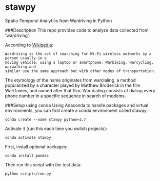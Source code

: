 # stawpy
Spatio-Temporal Analytics from Wardriving in Python

###Description
This repo provides code to analyze data collected from 'wardriving'.

According to [Wikipedia](https://en.wikipedia.org/wiki/Wardriving):

    Wardriving is the act of searching for Wi-Fi wireless networks by a person usually in a
    moving vehicle, using a laptop or smartphone. Warbiking, warcycling, warwalking and
    similar use the same approach but with other modes of transportation.

The etymology of the name originates from wardialing, a method popularized by a character
played by Matthew Broderick in the film WarGames, and named after that film. War dialing
consists of dialing every phone number in a specific sequence in search of modems.

###Setup using conda
Using Anaconda to handle packages and virtual environments, you can first create a conda
environment called stawpy:

    conda create --name stawpy python=3.7

Activate it (run this each time you switch projects):

    conda activate stawpy

First, install optional packages:

    conda install pandas

Then run this script with the test data:

    python scripts/run.py
